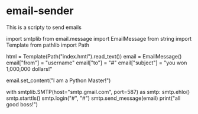 # email-sender
 This is a scripty to send emails
 
 import smtplib
from email.message import EmailMessage
from string import Template
from pathlib import Path

html = Template(Path("index.hmtl").read_text())
email = EmailMessage()
email["from"] = "username"
email["to"] = "#"
email["subject"] = "you won 1,000,000 dollars!"

email.set_content("I  am a Python Master!")

with smtplib.SMTP(host="smtp.gmail.com", port=587) as smtp:
    smtp.ehlo()
    smtp.starttls()
    smtp.login("#", "#")
    smtp.send_message(email)
    print("all good boss!")
